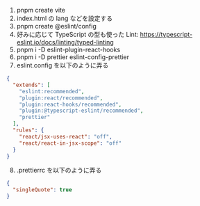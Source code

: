 1. pnpm create vite
1. index.html の lang などを設定する
1. pnpm create @eslint/config
1. 好みに応じて TypeScript の型も使った Lint: https://typescript-eslint.io/docs/linting/typed-linting
1. pnpm i -D eslint-plugin-react-hooks
1. pnpm i -D prettier eslint-config-prettier
1. eslint.config を以下のように弄る

```json
{
  "extends": [
    "eslint:recommended",
    "plugin:react/recommended",
    "plugin:react-hooks/recommended",
    "plugin:@typescript-eslint/recommended",
    "prettier"
  ],
  "rules": {
    "react/jsx-uses-react": "off",
    "react/react-in-jsx-scope": "off"
  }
}
```

8. .prettierrc を以下のように弄る

```json
{
  "singleQuote": true
}
```
